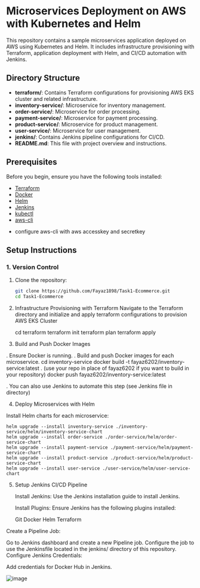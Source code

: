 # Microservices Deployment on AWS with Kubernetes and Helm

This repository contains a sample microservices application deployed on AWS using Kubernetes and Helm. It includes infrastructure provisioning with Terraform, application deployment with Helm, and CI/CD automation with Jenkins.

## Directory Structure

- **terraform/**: Contains Terraform configurations for provisioning AWS EKS cluster and related infrastructure.
- **inventory-service/**: Microservice for inventory management.
- **order-service/**: Microservice for order processing.
- **payment-service/**: Microservice for payment processing.
- **product-service/**: Microservice for product management.
- **user-service/**: Microservice for user management.
- **jenkins/**: Contains Jenkins pipeline configurations for CI/CD.
- **README.md**: This file with project overview and instructions.

## Prerequisites

Before you begin, ensure you have the following tools installed:

- [Terraform](https://www.terraform.io/downloads.html)
- [Docker](https://docs.docker.com/get-docker/)
- [Helm](https://helm.sh/docs/intro/install/)
- [Jenkins](https://www.jenkins.io/download/)
- [kubectl](https://kubernetes.io/docs/tasks/tools/install-kubectl/)
- [aws-cli](https://docs.aws.amazon.com/cli/latest/userguide/getting-started-install.html)

* configure aws-cli with aws accesskey and secretkey

## Setup Instructions

### 1. Version Control

1. Clone the repository:
   ```bash
   git clone https://github.com/Fayaz1898/Task1-Ecommerce.git
   cd Task1-Ecommerce

2. Infrastructure Provisioning with Terraform
    Navigate to the Terraform directory and initialize and apply terraform configurations to provision AWS EKS Cluster

    cd terraform
    terraform init
    terraform plan
    terraform apply 

3. Build and Push Docker Images

. Ensure Docker is running.
. Build and push Docker images for each microservice. 
    cd inventory-service
    docker build -t fayaz6202/inventory-service:latest .  (use your repo in place of fayaz6202 if you want to build in your repository)
    docker push fayaz6202/inventory-service:latest

. You can also use Jenkins to automate this step (see Jenkins file in directory)

4. Deploy Microservices with Helm
    
Install Helm charts for each microservice:

    helm upgrade --install inventory-service ./inventory-service/helm/inventory-service-chart
    helm upgrade --install order-service ./order-service/helm/order-service-chart
    helm upgrade --install payment-service ./payment-service/helm/payment-service-chart
    helm upgrade --install product-service ./product-service/helm/product-service-chart
    helm upgrade --install user-service ./user-service/helm/user-service-chart

5. Setup Jenkins CI/CD Pipeline

   Install Jenkins: Use the Jenkins installation guide to install Jenkins.

   Install Plugins: Ensure Jenkins has the following plugins installed:

    Git
    Docker
    Helm
    Terraform

Create a Pipeline Job:

Go to Jenkins dashboard and create a new Pipeline job.
Configure the job to use the Jenkinsfile located in the jenkins/ directory of this repository.
Configure Jenkins Credentials:

Add credentials for Docker Hub in Jenkins.


![image](https://github.com/user-attachments/assets/c651e76e-8f66-4b5f-a5d6-8c5fbb4d9a37)






